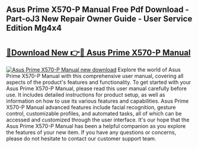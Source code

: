 ## Asus Prime X570-P Manual Free Pdf Download - Part-oJ3 New Repair Owner Guide - User Service Edition Mg4x4

# <h2><a href="http://bc16202.oget.top/?id=Asus+Prime+X570-P+Manual">🔗Download New 👉🔴 Asus Prime X570-P Manual</a></h2>

[![Asus Prime X570-P Manual new download](https://i.imgur.com/5g1atiW.png)](http://bc16202.oget.top/?id=Asus+Prime+X570-P+Manual)
Explore the world of Asus Prime X570-P Manual with this comprehensive user manual, covering all aspects of the product's features and functionality. To get started with your Asus Prime X570-P Manual, please read this user manual carefully before use. It includes detailed instructions for product setup, as well as information on how to use its various features and capabilities. Asus Prime X570-P Manual advanced features include facial recognition, gesture control, customizable profiles, and automated tasks, all of which can be accessed and customized through the user interface. It's our hope that the Asus Prime X570-P Manual has been a helpful companion as you explore the features of your new item. If you have any questions or concerns, please do not hesitate to contact our customer support team.

